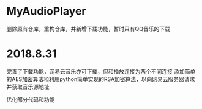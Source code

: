 # MyAudioPlayer
删除原有仓库，重构仓库，并新增下载功能，暂时只有QQ音乐的下载
# 2018.8.31
完善了下载功能，网易云音乐亦可下载，但和播放连接为两个不同连接
添加简单的AES加密算法和利用python简单实现的RSA加密算法，以向网易云服务器请求并获取音乐源地址

优化部分代码和功能

